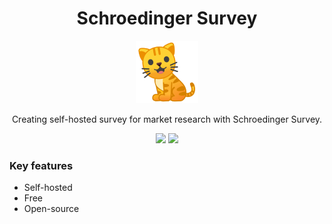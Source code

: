 
<h1 align="center">Schroedinger Survey</h1>

<p align="center">
  <img alt="schroedinger-survey" src="./docs/logo.png" width="100" />
</p>

<p align="center">
  Creating self-hosted survey for market research with Schroedinger Survey. 
</p>

<p align="center">
  <img src="https://gitlab.com/Schroedinger1/backend/badges/master/pipeline.svg"/>
  <img src="https://gitlab.com/Schroedinger1/backend/badges/master/coverage.svg"/>
</p>

### Key features
- Self-hosted
- Free
- Open-source
